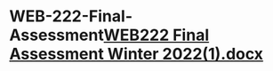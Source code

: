 # WEB-222-Final-Assessment[WEB222 Final Assessment Winter 2022(1).docx](https://github.com/Bachitar3912/WEB-222-Final-Assessment/files/8493855/WEB222.Final.Assessment.Winter.2022.1.docx)
